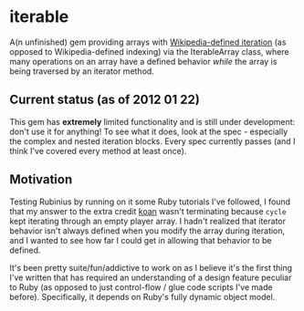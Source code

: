 iterable
========

A(n unfinished) gem providing arrays with [Wikipedia-defined iteration](http://en.wikipedia.org/wiki/Iterator#Contrasting_with_indexing) (as opposed to Wikipedia-defined indexing) via the IterableArray class, where many operations on an array have a defined behavior _while_ the array is being traversed by an iterator method.

Current status (as of 2012 01 22)
---------------------------------

This gem has **extremely** limited functionality and is still under development: don't use it for anything! To see what it does, look at the spec - especially the complex and nested iteration blocks. Every spec currently passes (and I think I've covered every method at least once).

Motivation
----------

Testing Rubinius by running on it some Ruby tutorials I've followed, I found that my answer to the extra credit [koan](http://rubykoans.com) wasn't terminating because `cycle` kept iterating through an empty player array. I hadn't realized that iterator behavior isn't always defined when you modify the array during iteration, and I wanted to see how far I could get in allowing that behavior to be defined.

It's been pretty suite/fun/addictive to work on as I believe it's the first thing I've written that has required an understanding of a design feature peculiar to Ruby (as opposed to just control-flow / glue code scripts I've made before). Specifically, it depends on Ruby's fully dynamic object model.

